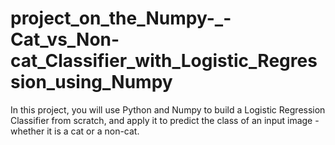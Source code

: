# project_on_the_Numpy-_-Cat_vs_Non-cat_Classifier_with_Logistic_Regression_using_Numpy
In this project, you will use Python and Numpy to build a Logistic Regression Classifier from scratch, and apply it to predict the class of an input image - whether it is a cat or a non-cat.
